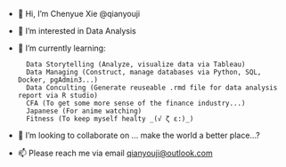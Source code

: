 - 👋 Hi, I’m Chenyue Xie @qianyouji
- 👀 I’m interested in Data Analysis
- 🌱 I’m currently learning:

        Data Storytelling (Analyze, visualize data via Tableau)
        Data Managing (Construct, manage databases via Python, SQL, Docker, pgAdmin3...)
        Data Conculting (Generate reuseable .rmd file for data analysis report via R studio)
        CFA (To get some more sense of the finance industry...)
        Japanese (For anime watching)
        Fitness (To keep myself healty _(√ ζ ε:)_)
        
- 💞️ I’m looking to collaborate on ... make the world a better place...?
- 📫 Please reach me via email 
        qianyouji@outlook.com


<!---
qianyouji/qianyouji is a ✨ special ✨ repository because its `README.md` (this file) appears on your GitHub profile.
You can click the Preview link to take a look at your changes.
--->
